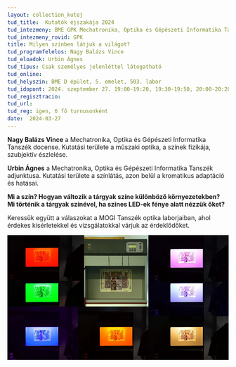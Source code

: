 ```yaml
---
layout: collection_kutej
tud_title:  Kutatók éjszakája 2024
tud_intezmeny: BME GPK Mechatronika, Optika és Gépészeti Informatika Tanszék
tud_intezmeny_rovid: GPK
title: Milyen színben látjuk a világot?
tud_programfelelos: Nagy Balázs Vince
tud_eloadok: Urbin Ágnes
tud_tipus: Csak személyes jelenléttel látogatható
tud_online: 
tud_helyszin: BME D épület, 5. emelet, 503. labor
tud_idopont: 2024. szeptember 27. 19:00-19:20, 19:30-19:50, 20:00-20:20, 20:30-20:50, 21:00-21:20, 21:30-21:50
tud_regisztracio: 
tud_url: 
tud_reg: igen, 6 fő turnusonként
date:  2024-03-27
---
```


**Nagy Balázs Vince** a Mechatronika, Optika és Gépészeti Informatika Tanszék docense. Kutatási területe a műszaki optika, a színek fizikája, szubjektív észlelése.

**Urbin Ágnes** a Mechatronika, Optika és Gépészeti Informatika Tanszék adjunktusa. Kutatási területe a színlátás, azon belül a kromatikus adaptáció és hatásai.


**Mi a szín? Hogyan változik a tárgyak színe különböző környezetekben? Mi történik a tárgyak színével, ha színes LED-ek fénye alatt nézzük őket?** 

Keressük együtt a válaszokat a MOGI Tanszék optika laborjaiban, ahol érdekes kísérletekkel és vizsgálatokkal várjuk az érdeklődőket.

![Milyen színben látjuk a világot?](../2024/images/milyen-szinben-latjuk-a-vilagot.png)
